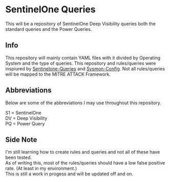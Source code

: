 # SentinelOne Queries
This will be a repository of SentinelOne Deep Visibility queries both the standard queries and the Power Queries.

## Info
This repository will mainly contain YAML files with it divided by Operating System and the type of queries. This repository and rules/queries were inspiured by [Sentinelone-Queries](https://github.com/keyboardcrunch/sentinelone-queries) and [Sysmon-Config](https://github.com/ion-storm/sysmon-config/blob/master/sysmonconfig-export.xml).
Not all rules/queries will be mapped to the MITRE ATTACK Framework. 

## Abbreviations
Below are some of the abbreviations I may use throughout this repository.

S1 = SentinelOne\
DV = Deep Visibility\
PQ = Power Query

## Side Note
I'm still learning how to create rules and queries and not all of these have been tested.\
As of writing this, most of the rules/queries should have a low false positive rate. (At least in my environment.)\
This is still a work in progess and will be updated off and on.
